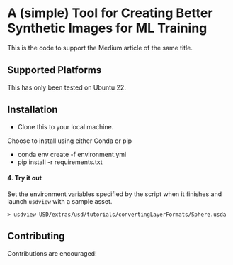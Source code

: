 A (simple) Tool for Creating Better Synthetic Images for ML Training
====================================================================

This is the code to support the Medium article of the same title.



Supported Platforms
-------------------

This has only been tested on Ubuntu 22.

Installation
------------

- Clone this to your local machine. 

Choose to install using either Conda or pip
- conda env create -f environment.yml
- pip install -r requirements.txt




#### 4. Try it out

Set the environment variables specified by the script when it finishes and 
launch `usdview` with a sample asset.

```
> usdview USD/extras/usd/tutorials/convertingLayerFormats/Sphere.usda
```

Contributing
------------

Contributions are encouraged!
